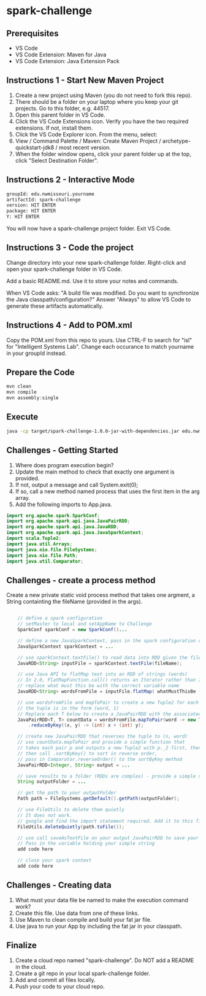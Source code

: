 # spark-challenge

## Prerequisites

- VS Code
- VS Code Extension: Maven for Java
- VS Code Extension: Java Extension Pack

## Instructions 1 - Start New Maven Project

1. Create a new project using Maven (you do not need to fork this repo).
1. There should be a folder on your laptop where you keep your git projects. Go to this folder, e.g. 44517.
1. Open this parent folder in VS Code.
1. Click the VS Code Extensions icon. Verify you have the two required extensions. If not, install them.
1. Click the VS Code Explorer icon. From the menu, select:
1. View / Command Palette / Maven: Create Maven Project / archetype-quickstart-jdk8 / most recent version.
1. When the folder window opens, click your parent folder up at the top, click "Select Destination Folder".

## Instructions 2 - Interactive Mode

```Bash
groupId: edu.nwmissouri.yourname
artifactId: spark-challenge
version: HIT ENTER
package: HIT ENTER
Y: HIT ENTER
```

You will now have a spark-challenge project folder. Exit VS Code.

## Instructions 3 - Code the project

Change directory into your new spark-challenge folder. Right-click and open your spark-challenge folder in VS Code.

Add a basic README.md. Use it to store your notes and commands.

When VS Code asks: "A build file was modified. Do you want to synchronize the Java classpath/configuration?" Answer "Always" to allow VS Code to generate these artifacts automatically.

## Instructions 4 - Add to POM.xml

Copy the POM.xml from this repo to yours. Use CTRL-F to search for "isl" for "Intelligent Systems Lab".
Change each occurance to match yourname in your groupId instead.

## Prepare the Code

```PowerShell
mvn clean
mvn compile
mvn assembly:single
```

## Execute

```Bash
java -cp target/spark-challenge-1.0.0-jar-with-dependencies.jar edu.nwmissouri.isl.App "data.txt"
```

## Challenges - Getting Started

1. Where does program execution begin?
1. Update the main method to check that exactly one argument is provided.
1. If not, output a message and call System.exit(0);
1. If so, call a new method named process that uses the first item in the arg array.
1. Add the following imports to App.java.

```Java
import org.apache.spark.SparkConf;
import org.apache.spark.api.java.JavaPairRDD;
import org.apache.spark.api.java.JavaRDD;
import org.apache.spark.api.java.JavaSparkContext;
import scala.Tuple2;
import java.util.Arrays;
import java.nio.file.FileSystems;
import java.nio.file.Path;
import java.util.Comparator;
```

## Challenges - create a process method

Create a new private static void process method that takes one argment, a String containting the fileName (provided in the args).

```Java

    // define a spark configuration
    // setMaster to local and setAppName to Challenge
    SparkConf sparkConf = new SparkConf()...

    // define a new JavaSparkContext, pass in the spark configuration object
    JavaSparkContext sparkContext = ...

    // use sparkContext.textFile() to read data into RDD given the fileName provided
    JavaRDD<String> inputFile = sparkContext.textFile(fileName);

    // use Java API to flatMap text into an RDD of strings (words)
    // In 2.0, FlatMapFunction.call() returns an Iterator rather than Iterable.
    // replace what must this be with the correct variable name
    JavaRDD<String> wordsFromFile = inputFile.flatMap( whatMustThisBe -> Arrays.asList(line.split(" ")).iterator());

    // use wordsFromFile and mapToPair to create a new Tuple2 for each word
    // the tuple is in the form (word, 1)
    // Replace each T below to create a JavaPairRDD with the associated types
    JavaPairRDD<T, T> countData = wordsFromFile.mapToPair(word -> new Tuple2(word, 1))
        .reduceByKey((x, y) -> (int) x + (int) y);

    // create new JavaPairRDD that reverses the tuple to (n, word)
    // use countData.mapToPair and provide a simple function that
    // takes each pair p and outputs a new Tuple2 with p._2 first, then p._1.
    // then call .sortByKey() to sort in reverse order,
    // pass in Comparator.reverseOrder() to the sortByKey method
    JavaPairRDD<Integer, String> output = ...

    // save results to a folder (RDDs are complex) - provide a simple string value.
    String outputFolder = ...

    // get the path to your outputFolder
    Path path = FileSystems.getDefault().getPath(outputFolder);

    // use FileUtils to delete them quietly
    // It does not work.
    // google and find the import statement required. Add it to this file.
    FileUtils.deleteQuietly(path.toFile());

    // use call saveAsTextFile on your output JavaPairRDD to save your results.
    // Pass in the variable holding your simple string
    add code here

    // close your spark context
    add code here
```

## Challenges - Creating data

1. What must your data file be named to make the execution command work?
1. Create this file. Use data from one of these links.
1. Use Maven to clean compile and build your fat jar file.
1. Use java to run your App by including the fat jar in your classpath.

## Finalize

1. Create a cloud repo named "spark-challenge". Do NOT add a README in the cloud.
1. Create a git repo in your local spark-challenge folder.
1. Add and commit all files locally.
1. Push your code to your cloud repo.
